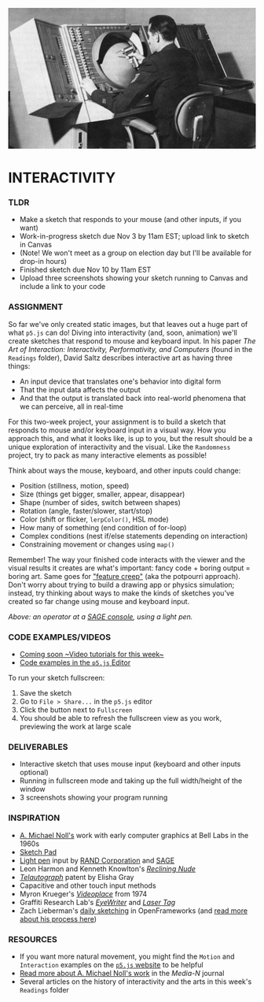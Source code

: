 ![An operator at a SAGE console, using a light pen](https://raw.githubusercontent.com/jeffThompson/CreativeProgramming1/master/Week07_Interactivity/Images/SAGE-ConsoleOperator.jpg)

# INTERACTIVITY  

### TLDR  
* Make a sketch that responds to your mouse (and other inputs, if you want)  
* Work-in-progress sketch due Nov 3 by 11am EST; upload link to sketch in Canvas  
* (Note! We won't meet as a group on election day but I'll be available for drop-in hours)  
* Finished sketch due Nov 10 by 11am EST  
* Upload three screenshots showing your sketch running to Canvas and include a link to your code  


### ASSIGNMENT
So far we've only created static images, but that leaves out a huge part of what `p5.js` can do! Diving into interactivity (and, soon, animation) we'll create sketches that respond to mouse and keyboard input. In his paper *The Art of Interaction: Interactivity, Performativity, and Computers* (found in the `Readings` folder), David Saltz describes interactive art as having three things: 

* An input device that translates one's behavior into digital form  
* That the input data affects the output  
* And that the output is translated back into real-world phenomena that we can perceive, all in real-time  

For this two-week project, your assignment is to build a sketch that responds to mouse and/or keyboard input in a visual way. How you approach this, and what it looks like, is up to you, but the result should be a unique exploration of interactivity and the visual. Like the `Randomness` project, try to pack as many interactive elements as possible!

Think about ways the mouse, keyboard, and other inputs could change:

* Position (stillness, motion, speed)  
* Size (things get bigger, smaller, appear, disappear)  
* Shape (number of sides, switch between shapes)  
* Rotation (angle, faster/slower, start/stop)  
* Color (shift or flicker, `lerpColor()`, HSL mode)  
* How many of something (end condition of for-loop)  
* Complex conditions (nest if/else statements depending on interaction)  
* Constraining movement or changes using `map()`  

Remember! The way your finished code interacts with the viewer and the visual results it creates are what's important: fancy code + boring output = boring art. Same goes for ["feature creep"](https://en.wikipedia.org/wiki/Feature_creep) (aka the potpourri approach). Don't worry about trying to build a drawing app or physics simulation; instead, try thinking about ways to make the kinds of sketches you've created so far change using mouse and keyboard input. 

*Above: an operator at a [SAGE console](https://en.wikipedia.org/wiki/Semi-Automatic_Ground_Environment), using a light pen.*  


### CODE EXAMPLES/VIDEOS  
* [Coming soon ~Video tutorials for this week~]()  
* [Code examples in the `p5.js` Editor](https://editor.p5js.org/jeffThompson/collections/hgFsqg5ZM)  

To run your sketch fullscreen:  
1. Save the sketch  
2. Go to `File > Share...` in the `p5.js` editor  
3. Click the button next to `Fullscreen`  
4. You should be able to refresh the fullscreen view as you work, previewing the work at large scale


### DELIVERABLES  
* Interactive sketch that uses mouse input (keyboard and other inputs optional)  
* Running in fullscreen mode and taking up the full width/height of the window
* 3 screenshots showing your program running  


### INSPIRATION  
* [A. Michael Noll's](https://en.wikipedia.org/wiki/A._Michael_Noll) work with early computer graphics at Bell Labs in the 1960s  
* [Sketch Pad](https://en.wikipedia.org/wiki/Sketchpad)  
* [Light pen](https://en.wikipedia.org/wiki/Light_pen) input by [RAND Corporation](https://en.wikipedia.org/wiki/RAND_Tablet) and [SAGE](https://en.wikipedia.org/wiki/Semi-Automatic_Ground_Environment)  
* Leon Harmon and Kenneth Knowlton's [*Reclining Nude*](http://www.medienkunstnetz.de/works/nude/)  
* [*Telautograph*](https://en.wikipedia.org/wiki/Telautograph) patent by Elisha Gray  
* Capacitive and other touch input methods  
* Myron Krueger's [*Videoplace*](https://www.youtube.com/watch?v=dmmxVA5xhuo) from 1974  
* Graffiti Research Lab's [*EyeWriter*](http://www.graffitiresearchlab.com/blog/eyewriter/) and [*Laser Tag*](http://www.graffitiresearchlab.com/blog/projects/laser-tag/#video)  
* Zach Lieberman's [daily sketching](https://www.instagram.com/zach.lieberman/) in OpenFrameworks (and [read more about his process here](https://medium.com/@zachlieberman/daily-sketches-2016-28586d8f008e))  


### RESOURCES  
* If you want more natural movement, you might find the `Motion` and `Interaction` examples on the [`p5.js` website](https://p5js.org/examples) to be helpful  
* [Read more about A. Michael Noll's work](http://median.newmediacaucus.org/routing-mondrian-the-a-michael-noll-experiment/) in the *Media-N* journal  
* Several articles on the history of interactivity and the arts in this week's `Readings` folder  

